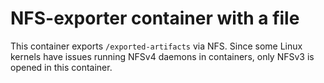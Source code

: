 # NFS-exporter container with a file

This container exports `/exported-artifacts` via NFS. Since some Linux kernels
have issues running NFSv4 daemons in containers, only NFSv3 is opened in this
container.
